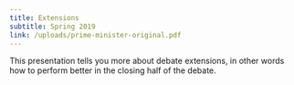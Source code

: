 ```yaml
---
title: Extensions
subtitle: Spring 2019
link: /uploads/prime-minister-original.pdf
---
```


This presentation tells you more about debate extensions,
in other words how to perform better in the closing half of the debate.

